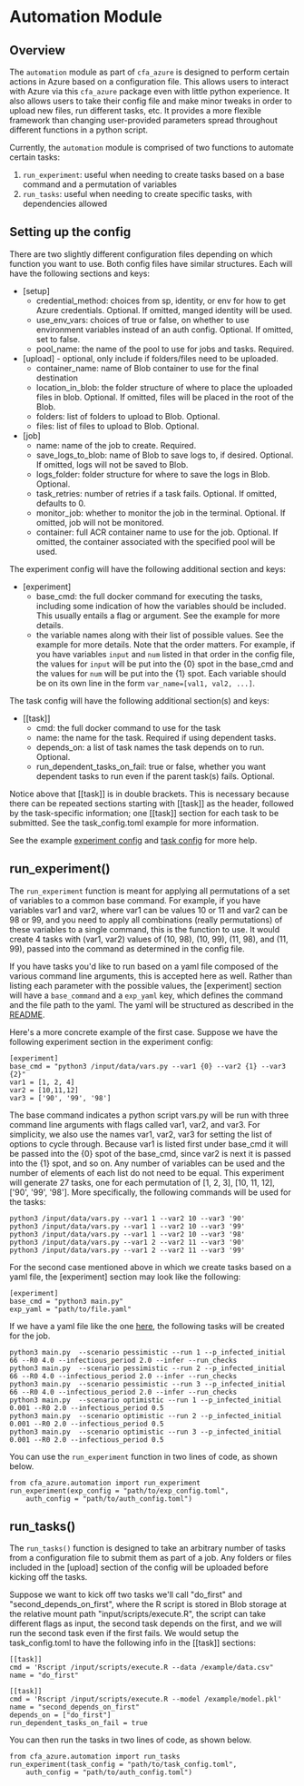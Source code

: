 # Automation Module

## Overview
The `automation` module as part of `cfa_azure` is designed to perform certain actions in Azure based on a configuration file. This allows users to interact with Azure via this `cfa_azure` package even with little python experience. It also allows users to take their config file and make minor tweaks in order to upload new files, run different tasks, etc. It provides a more flexible framework than changing user-provided parameters spread throughout different functions in a python script.

Currently, the `automation` module is comprised of two functions to automate certain tasks:
1. `run_experiment`: useful when needing to create tasks based on a base command and a permutation of variables
2. `run_tasks`: useful when needing to create specific tasks, with dependencies allowed

## Setting up the config
There are two slightly different configuration files depending on which function you want to use. Both config files have similar structures. Each will have the following sections and keys:
- [setup]
    - credential_method: choices from sp, identity, or env for how to get Azure credentials. Optional. If omitted, manged identity will be used.
    - use_env_vars: choices of true or false, on whether to use environment variables instead of an auth config. Optional. If omitted, set to false.
    - pool_name: the name of the pool to use for jobs and tasks. Required.
- [upload] - optional, only include if folders/files need to be uploaded.
    - container_name: name of Blob container to use for the final destination
    - location_in_blob:  the folder structure of where to place the uploaded files in blob. Optional. If omitted, files will be placed in the root of the Blob.
    - folders: list of folders to upload to Blob. Optional.
    - files: list of files to upload to Blob. Optional.
- [job]
    - name: name of the job to create. Required.
    - save_logs_to_blob: name of Blob to save logs to, if desired. Optional. If omitted, logs will not be saved to Blob.
    - logs_folder: folder structure for where to save the logs in Blob. Optional.
    - task_retries: number of retries if a task fails. Optional. If omitted, defaults to 0.
    - monitor_job: whether to monitor the job in the terminal. Optional. If omitted, job will not be monitored.
    - container: full ACR container name to use for the job. Optional. If omitted, the container associated with the specified pool will be used.

The experiment config will have the following additional section and keys:
- [experiment]
    - base_cmd: the full docker command for executing the tasks, including some indication of how the variables should be included. This usually entails a flag or argument. See the example for more details.
    - the variable names along with their list of possible values. See the example for more details. Note that the order matters. For example, if you have variables `input` and `num` listed in that order in the config file, the values for `input` will be put into the {0} spot in the base_cmd and the values for `num` will be put into the {1} spot. Each variable should be on its own line in the form `var_name=[val1, val2, ...]`.

The task config will have the following additional section(s) and keys:
- [[task]]
    - cmd: the full docker command to use for the task
    - name: the name for the task. Required if using dependent tasks.
    - depends_on: a list of task names the task depends on to run. Optional.
    - run_dependent_tasks_on_fail: true or false, whether you want dependent tasks to run even if the parent task(s) fails. Optional.

Notice above that [[task]] is in double brackets. This is necessary because there can be repeated sections starting with [[task]] as the header, followed by the task-specific information; one [[task]] section for each task to be submitted. See the task_config.toml example for more information.

See the example [experiment config](examples/automation/exp_config.toml) and [task config](examples/automation/task_config.toml) for more help.

## run_experiment()

The `run_experiment` function is meant for applying all permutations of a set of variables to a common base command. For example, if you have variables var1 and var2, where var1 can be values 10 or 11 and var2 can be 98 or 99, and you need to apply all combinations (really permutations) of these variables to a single command, this is the function to use. It would create 4 tasks with (var1, var2) values of (10, 98), (10, 99), (11, 98), and (11, 99), passed into the command as determined in the config file.

If you have tasks you'd like to run based on a yaml file composed of the various command line arguments, this is accepted here as well. Rather than listing each parameter with the possible values, the [experiment] section will have a `base_command` and a `exp_yaml` key, which defines the command and the file path to the yaml. The yaml will be structured as described in the [README](/README.md).

Here's a more concrete example of the first case. Suppose we have the following experiment section in the experiment config:
```
[experiment]
base_cmd = "python3 /input/data/vars.py --var1 {0} --var2 {1} --var3 {2}"
var1 = [1, 2, 4]
var2 = [10,11,12]
var3 = ['90', '99', '98']
```
The base command indicates a python script vars.py will be run with three command line arguments with flags called var1, var2, and var3. For simplicity, we also use the names var1, var2, var3 for setting the list of options to cycle through. Because var1 is listed first under base_cmd it will be passed into the {0} spot of the base_cmd, since var2 is next it is passed into the {1} spot, and so on. Any number of variables can be used and the number of elements of each list do not need to be equal. This experiment will generate 27 tasks, one for each permutation of [1, 2, 3], [10, 11, 12], ['90', '99', '98']. More specifically, the following commands will be used for the tasks:
```
python3 /input/data/vars.py --var1 1 --var2 10 --var3 '90'
python3 /input/data/vars.py --var1 1 --var2 10 --var3 '99'
python3 /input/data/vars.py --var1 1 --var2 10 --var3 '98'
python3 /input/data/vars.py --var1 2 --var2 11 --var3 '90'
python3 /input/data/vars.py --var1 2 --var2 11 --var3 '99'
```

For the second case mentioned above in which we create tasks based on a yaml file, the [experiment] section may look like the following:
```
[experiment]
base_cmd = "python3 main.py"
exp_yaml = "path/to/file.yaml"
```

If we have a yaml file like the one [here](/examples/automation/params.yaml), the following tasks will be created for the job.
```
python3 main.py  --scenario pessimistic --run 1 --p_infected_initial 66 --R0 4.0 --infectious_period 2.0 --infer --run_checks
python3 main.py  --scenario pessimistic --run 2 --p_infected_initial 66 --R0 4.0 --infectious_period 2.0 --infer --run_checks
python3 main.py  --scenario pessimistic --run 3 --p_infected_initial 66 --R0 4.0 --infectious_period 2.0 --infer --run_checks
python3 main.py  --scenario optimistic --run 1 --p_infected_initial 0.001 --R0 2.0 --infectious_period 0.5
python3 main.py  --scenario optimistic --run 2 --p_infected_initial 0.001 --R0 2.0 --infectious_period 0.5
python3 main.py  --scenario optimistic --run 3 --p_infected_initial 0.001 --R0 2.0 --infectious_period 0.5
```


You can use the `run_experiment` function in two lines of code, as shown below.
```
from cfa_azure.automation import run_experiment
run_experiment(exp_config = "path/to/exp_config.toml",
    auth_config = "path/to/auth_config.toml")
```



## run_tasks()
The `run_tasks()` function is designed to take an arbitrary number of tasks from a configuration file to submit them as part of a job. Any folders or files included in the [upload] section of the config will be uploaded before kicking off the tasks.

Suppose we want to kick off two tasks we'll call "do_first" and "second_depends_on_first", where the R script is stored in Blob storage at the relative mount path "input/scripts/execute.R", the script can take different flags as input,  the second task depends on the first, and we will run the second task even if the first fails. We would setup the task_config.toml to have the following info in the [[task]] sections:
```
[[task]]
cmd = 'Rscript /input/scripts/execute.R --data /example/data.csv"
name = "do_first"

[[task]]
cmd = 'Rscript /input/scripts/execute.R --model /example/model.pkl'
name = "second_depends_on_first"
depends_on = ["do_first"]
run_dependent_tasks_on_fail = true
```

You can then run the tasks in two lines of code, as shown below.
```
from cfa_azure.automation import run_tasks
run_experiment(task_config = "path/to/task_config.toml",
    auth_config = "path/to/auth_config.toml")
```
